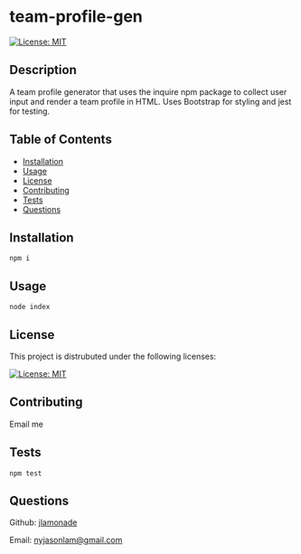 # team-profile-gen

[![License: MIT](https://img.shields.io/badge/License-MIT-yellow.svg)](https://opensource.org/licenses/MIT)

## Description

A team profile generator that uses the inquire npm package to collect user input and render a team profile in HTML. Uses Bootstrap for styling and jest for testing.

## Table of Contents

- [Installation](#installation)
- [Usage](#usage)
- [License](#license)
- [Contributing](#contributing)
- [Tests](#tests)
- [Questions](#questions)


## Installation

```npm i```

## Usage

```node index```

## License

This project is distrubuted under the following licenses:

[![License: MIT](https://img.shields.io/badge/License-MIT-yellow.svg)](https://opensource.org/licenses/MIT)

## Contributing

Email me

## Tests

```npm test```

## Questions

Github: [jlamonade](https://www.github.com/jlamonade)

Email: nyjasonlam@gmail.com